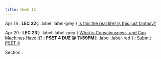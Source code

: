 ```yaml
---
title: Week 12
---
```


Apr 18
: **LEC 22**{: .label .label-grey } [ Is this the real life? Is this just fantasy?](#)


Apr 20
: **LEC 23**{: .label .label-grey } [What is Consciousness, and Can Machines Have It?](#)
: **PSET 4 DUE @ 11:59PM**{: .label .label-red }
    : [Submit PSET 4](https://canvas.harvard.edu/courses/97916/assignments/532857)

Section
:
